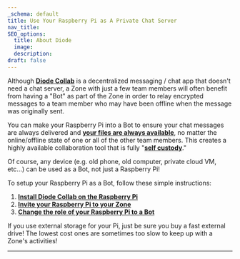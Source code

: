 ```yaml
---
_schema: default
title: Use Your Raspberry Pi as A Private Chat Server
nav_title:
SEO_options:
  title: About Diode
  image:
  description:
draft: false
---
```

Although  <a href="https://diode.io/solutions/app" target="_blank" rel="noopener"><strong>Diode Collab</strong></a> is a decentralized messaging / chat app that doesn't need a chat server, a Zone with just a few team members will often benefit from having a "Bot" as part of the Zone in order to relay encrypted messages to a team member who may have been offline when the message was originally sent.

You can make your Raspberry Pi into a Bot to ensure your chat messages are always delivered and <a href="https://support.diode.io/article/ad7s45khyq" target="_blank" rel="noopener"><strong>your files are always available</strong></a>, no matter the online/offline state of one or all of the other team members. This creates a highly available collaboration tool that is fully "<a href="https://diode.io/blog/self-custody-for-data" target="_blank" rel="noopener"><strong>self custody</strong></a>."

Of course, any device (e.g. old phone, old computer, private cloud VM, etc...) can be used as a Bot, not just a Raspberry Pi!

To setup your Raspberry Pi as a Bot, follow these simple instructions:

1. <a href="https://app.docs.diode.io/installation/install-diode-drive-on-linux/" target="_blank" rel="noopener"><strong>Install Diode Collab on the Raspberry Pi</strong></a>
2. <a href="https://app.docs.diode.io/docs/using/add-a-team-member-or-additional-device/" target="_blank" rel="noopener"><strong>Invite your Raspberry Pi to your Zone</strong></a>
3. <a href="https://app.docs.diode.io/docs/using/manage-team-member-roles/" target="_blank" rel="noopener"><strong>Change the role of your Raspberry Pi to a Bot</strong></a>

If you use external storage for your Pi, just be sure you buy a fast external drive! The lowest cost ones are sometimes too slow to keep up with a Zone's activities!

---

&nbsp;